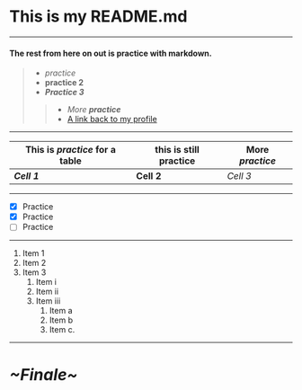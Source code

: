  # This is my README.md
 -----------------------------------------------------------------------------

#### The rest from here on out is practice with markdown.
> - *practice*
> - **practice 2**
> - ***Practice 3***
>> - _More **practice**_
>> - [A link back to my profile](https://github.com/LaurenGalvan)

-----------------------------------------------------------------------------

This is *practice* for a table | this is still **practice** | More ***practice***
------------ | ------------ | ------------
***Cell 1*** | **Cell 2** | *Cell 3*

-----------------------------------------------------------------------------

- [x] Practice
- [x] Practice
- [ ] Practice

-----------------------------------------------------------------------------

1. Item 1
1. Item 2
1. Item 3
   1. Item i
   1. Item ii
   1. Item iii
      1. Item a
      1. Item b
      1. Item c.
      
-----------------------------------------------------------------------------

# *~Finale~*
